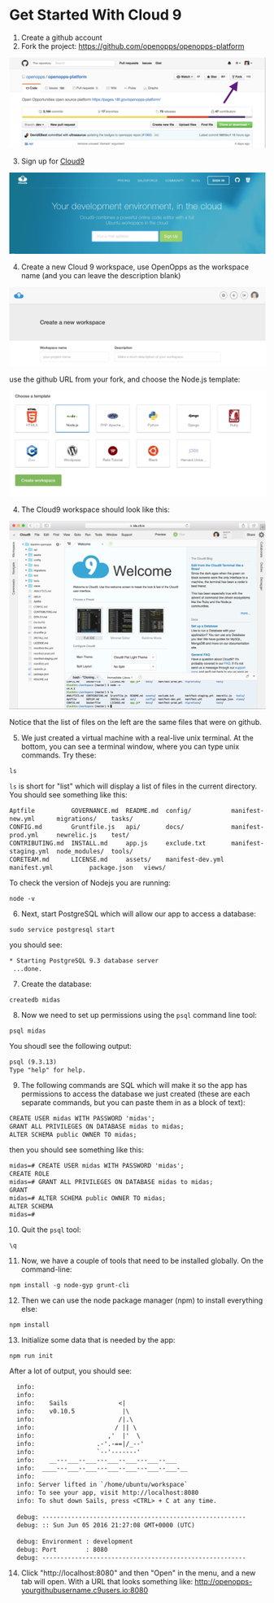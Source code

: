 Get Started With Cloud 9
========================

1. Create a github account
2. Fork the project: https://github.com/openopps/openopps-platform

  ![Fork button in upper right](img/fork.png)

3. Sign up for [Cloud9](https://c9.io)

  !["Your development environment, in the cloud" with signup field and button](img/c9-sign-up.png)

4. Create a new Cloud 9 workspace, use OpenOpps as the workspace name (and you can leave the description blank)

  ![screenshot: create a new workspace with text fields for Workspace Name and Description](img/c9-new-workspace.png)

  use the github URL from your fork, and choose the Node.js template:

  ![Choose a template offers many options, the second is Node.js](img/c9-nodejs-workspace.png)

4. The Cloud9 workspace should look like this:

  ![menus across the top, list of files on the left and big welcome screen](img/c9-workspace.png)

  Notice that the list of files on the left are the same files that were on github.  

5. We just created a virtual machine with a real-live unix terminal. At the bottom, you can see a terminal window, where you can type unix commands. Try these:

  ```
  ls
  ```
  `ls` is short for "list" which will display a list of files in the current directory. You should see something like this:

  ```
  Aptfile          GOVERNANCE.md  README.md  config/           manifest-new.yml      migrations/    tasks/
  CONFIG.md        Gruntfile.js   api/       docs/             manifest-prod.yml     newrelic.js    test/
  CONTRIBUTING.md  INSTALL.md     app.js     exclude.txt       manifest-staging.yml  node_modules/  tools/
  CORETEAM.md      LICENSE.md     assets/    manifest-dev.yml  manifest.yml          package.json   views/
  ```

  To check the version of Nodejs you are running:

  ```
  node -v
  ```
6. Next, start PostgreSQL which will allow our app to access a database:

  ```
  sudo service postgresql start
  ```

  you should see:

  ```
  * Starting PostgreSQL 9.3 database server
   ...done.
  ```

7. Create the database:

  ```
  createdb midas
  ```

8. Now we need to set up permissions using the `psql` command line tool:

  ```
  psql midas
  ```

  You shoudl see the following output:
  ```
  psql (9.3.13)
  Type "help" for help.
  ```

9. The following commands are SQL which will make it so the app has permissions to access the database we just created (these are each separate commands, but you can paste them in as a block of text):

  ```
  CREATE USER midas WITH PASSWORD 'midas';
  GRANT ALL PRIVILEGES ON DATABASE midas to midas;
  ALTER SCHEMA public OWNER TO midas;
  ```

  then you should see something like this:
  ```
  midas=# CREATE USER midas WITH PASSWORD 'midas';
  CREATE ROLE
  midas=# GRANT ALL PRIVILEGES ON DATABASE midas to midas;
  GRANT
  midas=# ALTER SCHEMA public OWNER TO midas;
  ALTER SCHEMA
  midas=#
  ```

10. Quit the `psql` tool:
```
\q
```

11. Now, we have a couple of tools that need to be installed globally.  On the command-line:

  ```
  npm install -g node-gyp grunt-cli
  ```

12. Then we can use the node package manager (npm) to install everything else:

  ```
  npm install
  ```

13. Initialize some data that is needed by the app:

  ```
  npm run init
  ```

  After a lot of output, you should see:

```
  info:
  info:
  info:    Sails              <|
  info:    v0.10.5             |\
  info:                       /|.\
  info:                      / || \
  info:                    ,'  |'  \
  info:                 .-'.-==|/_--'
  info:                 `--'-------'
  info:    __---___--___---___--___---___--___
  info:  ____---___--___---___--___---___--___-__
  info:
  info: Server lifted in `/home/ubuntu/workspace`
  info: To see your app, visit http://localhost:8080
  info: To shut down Sails, press <CTRL> + C at any time.

  debug: --------------------------------------------------------
  debug: :: Sun Jun 05 2016 21:27:08 GMT+0000 (UTC)

  debug: Environment : development
  debug: Port        : 8080
  debug: --------------------------------------------------------
  ```

14. Click "http://localhost:8080" and then "Open" in the menu, and a new tab will open. With a URL that looks something like: http://openopps-yourgithubusername.c9users.io:8080

